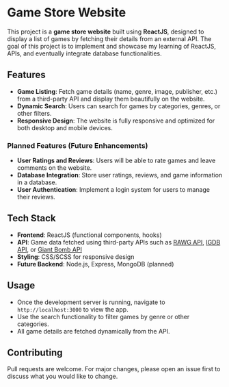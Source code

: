 # Game Store Website

This project is a **game store website** built using **ReactJS**, designed to display a list of games by fetching their details from an external API. The goal of this project is to implement and showcase my learning of ReactJS, APIs, and eventually integrate database functionalities.

## Features

- **Game Listing**: Fetch game details (name, genre, image, publisher, etc.) from a third-party API and display them beautifully on the website.
- **Dynamic Search**: Users can search for games by categories, genres, or other filters.
- **Responsive Design**: The website is fully responsive and optimized for both desktop and mobile devices.

### Planned Features (Future Enhancements)
- **User Ratings and Reviews**: Users will be able to rate games and leave comments on the website.
- **Database Integration**: Store user ratings, reviews, and game information in a database.
- **User Authentication**: Implement a login system for users to manage their reviews.

## Tech Stack

- **Frontend**: ReactJS (functional components, hooks)
- **API**: Game data fetched using third-party APIs such as [RAWG API](https://rawg.io/apidocs), [IGDB API](https://api-docs.igdb.com/), or [Giant Bomb API](https://www.giantbomb.com/api/documentation)
- **Styling**: CSS/SCSS for responsive design
- **Future Backend**: Node.js, Express, MongoDB (planned)

## Usage

- Once the development server is running, navigate to `http://localhost:3000` to view the app.
- Use the search functionality to filter games by genre or other categories.
- All game details are fetched dynamically from the API.

## Contributing

Pull requests are welcome. For major changes, please open an issue first to discuss what you would like to change.
